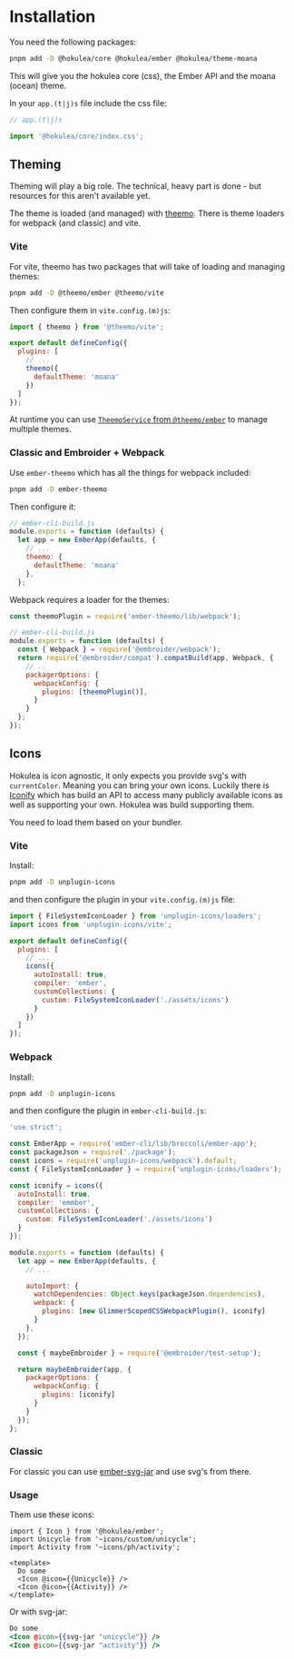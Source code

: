 # Installation

You need the following packages:

```sh
pnpm add -D @hokulea/core @hokulea/ember @hokulea/theme-moana
```

This will give you the hokulea core (css), the Ember API and the moana (ocean) theme.

In your `app.(t|j)s` file include the css file:

```ts
// app.(t|j)s

import '@hokulea/core/index.css';
```

## Theming

Theming will play a big role. The technical, heavy part is done - but resources
for this aren't available yet.

The theme is loaded (and managed) with [theemo](https://theemo.io). There is
theme loaders for webpack (and classic) and vite.

### Vite

For vite, theemo has two packages that will take of loading and managing themes:

```sh
pnpm add -D @theemo/ember @theemo/vite
```

Then configure them in `vite.config.(m)js`:

```js
import { theemo } from '@theemo/vite';

export default defineConfig({
  plugins: [
    // ...
    theemo({
      defaultTheme: 'moana'
    })
  ]
});
```

At runtime you can use [`TheemoService` from
`@theemo/ember`](https://theemo.io/theming/integrations/ember#usage) to manage
multiple themes.

### Classic and Embroider + Webpack

Use `ember-theemo` which has all the things for webpack included:

```sh
pnpm add -D ember-theemo
```

Then configure it:

```js
// ember-cli-build.js
module.exports = function (defaults) {
  let app = new EmberApp(defaults, {
    // ...
    theemo: {
      defaultTheme: 'moana'
    },
  };
```

Webpack requires a loader for the themes:

```js
const theemoPlugin = require('ember-theemo/lib/webpack');

// ember-cli-build.js
module.exports = function (defaults) {
  const { Webpack } = require('@embroider/webpack');
  return require('@embroider/compat').compatBuild(app, Webpack, {
    // ..
    packagerOptions: {
      webpackConfig: {
        plugins: [theemoPlugin()],
      }
    }
  };
});
```

## Icons

Hokulea is icon agnostic, it only expects you provide svg's with `currentColor`.
Meaning you can bring your own icons. Luckily there is
[Iconify](https://iconify.design/) which has build an API to access many
publicly available icons as well as supporting your own. Hokulea was build
supporting them.

You need to load them based on your bundler.

### Vite

Install:

```sh
pnpm add -D unplugin-icons
```

and then configure the plugin in your `vite.config.(m)js` file:

```js
import { FileSystemIconLoader } from 'unplugin-icons/loaders';
import icons from 'unplugin-icons/vite';

export default defineConfig({
  plugins: [
    // ...
    icons({
      autoInstall: true,
      compiler: 'ember',
      customCollections: {
        custom: FileSystemIconLoader('./assets/icons')
      }
    })
  ]
});
```

### Webpack

Install:

```sh
pnpm add -D unplugin-icons
```

and then configure the plugin in `ember-cli-build.js`:

```js
'use strict';

const EmberApp = require('ember-cli/lib/broccoli/ember-app');
const packageJson = require('./package');
const icons = require('unplugin-icons/webpack').default;
const { FileSystemIconLoader } = require('unplugin-icons/loaders');

const iconify = icons({
  autoInstall: true,
  compiler: 'emmber',
  customCollections: {
    custom: FileSystemIconLoader('./assets/icons')
  }
});

module.exports = function (defaults) {
  let app = new EmberApp(defaults, {
    // ...

    autoImport: {
      watchDependencies: Object.keys(packageJson.dependencies),
      webpack: {
        plugins: [new GlimmerScopedCSSWebpackPlugin(), iconify]
      }
    },
  });

  const { maybeEmbroider } = require('@embroider/test-setup');

  return maybeEmbroider(app, {
    packagerOptions: {
      webpackConfig: {
        plugins: [iconify]
      }
    }
  });
};
```

### Classic

For classic you can use
[ember-svg-jar](https://github.com/evoactivity/ember-svg-jar) and use svg's from
there.

### Usage

Them use these icons:

```glimmer-ts
import { Icon } from '@hokulea/ember';
import Unicycle from '~icons/custom/unicycle';
import Activity from '~icons/ph/activity';

<template>
  Do some 
  <Icon @icon={{Unicycle}} />
  <Icon @icon={{Activity}} />
</template>
```

Or with svg-jar:

```hbs
Do some 
<Icon @icon={{svg-jar "unicycle"}} />
<Icon @icon={{svg-jar "activity"}} />
```

